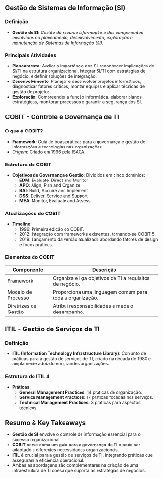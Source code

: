 ## Gestão de Sistemas de Informação (SI)

### Definição

- **Gestão de SI**: _Gestão do recurso informação e dos componentes envolvidos no planeamento, desenvolvimento, exploração e manutenção de Sistemas de Informação (SI)._

### Principais Atividades

- **Planeamento**: Avaliar a importância dos SI, reconhecer implicações de SI/TI na estrutura organizacional, integrar SI/TI com estratégias de negócio, e definir soluções de integração.
- **Desenvolvimento**: Planejar e desenvolver projetos informáticos, diagnosticar fatores críticos, montar equipes e aplicar técnicas de gestão de projetos.
- **Exploração**: Compreender a função informática, elaborar planos estratégicos, monitorar processos e garantir a segurança dos SI.

## COBIT - Controle e Governança de TI

### O que é COBIT?

- **Framework**: Guia de boas práticas para a governança e gestão de informações e tecnologias nas organizações.
- _Origem_: Criado em 1996 pela ISACA.

### Estrutura do COBIT

- **Objetivos de Governança e Gestão**: Divididos em cinco domínios:
    - **EDM**: Evaluate, Direct and Monitor
    - **APO**: Align, Plan and Organize
    - **BAI**: Build, Acquire and Implement
    - **DSS**: Deliver, Service and Support
    - **MEA**: Monitor, Evaluate and Assess

### Atualizações do COBIT

- **Timeline**:
    - 1996: Primeira edição do COBIT.
    - 2012: Integração com frameworks existentes, tornando-se COBIT 5.
    - 2019: Lançamento da versão atualizada abordando fatores de design e focos práticos.
### Elementos do COBIT

|Componente|Descrição|
|---|---|
|Framework|Organiza e liga objetivos de TI a requisitos de negócio.|
|Modelo de Processo|Proporciona uma linguagem comum para toda a organização.|
|Diretrizes de Gestão|Atribui responsabilidades e mede o desempenho.|

## ITIL - Gestão de Serviços de TI
### Definição

- **ITIL (Information Technology Infrastructure Library)**: Conjunto de práticas para a gestão de serviços de TI, criado na década de 1980 e amplamente adotado em grandes organizações.

### Estrutura do ITIL 4

- **Práticas**:
    - **General Management Practices**: 14 práticas de organização.
    - **Service Management Practices**: 17 práticas focadas nos serviços.
    - **Technical Management Practices**: 3 práticas para aspectos técnicos.

## Resumo & Key Takeaways

- **Gestão de SI** envolve o controle de informação essencial para o sucesso organizacional.
- **COBIT** serve como um guia para a governança de TI e pode ser adaptado a diferentes necessidades organizacionais.
- **ITIL** é crucial para a gestão de serviços de TI, integrando práticas que asseguram a eficiência operacional.
- Ambas as abordagens são complementares na criação de uma infraestrutura de TI coesa que suporta as estratégias de negócios.